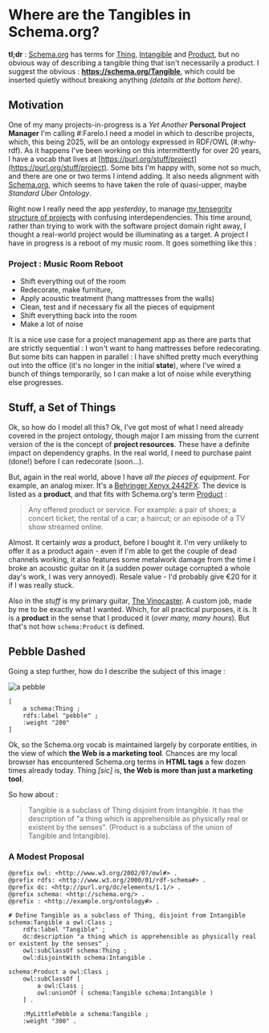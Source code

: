 # Where are the Tangibles in Schema.org?

**tl;dr** : [Schema.org](https://schema.org/) has terms for [Thing](https://schema.org/Thing), [Intangible](https://schema.org/Intangible) and [Product](https://schema.org/Product), but no obvious way of describing a tangible thing that isn't necessarily a product.
I suggest the obvious : **https://schema.org/Tangible**, which could be inserted quietly without breaking anything *(details at the bottom here)*.

## Motivation

One of my many projects-in-progress is a *Yet Another* **Personal Project Manager** I'm calling #:Farelo.I need a model in which to describe projects, which, this being 2025, will be an ontology expressed in RDF/OWL (#:why-rdf). As it happens I've been working on this intermittently for over 20 years, I have a vocab that lives at [https://purl.org/stuff/project](https://purl.org/stuff/project). Some bits I'm happy with, some not so much, and there are one or two terms I intend adding. It also needs alignment with [Schema.org](https://schema.org/), which seems to have taken the role of quasi-upper, maybe *Standard Über Ontology*.

Right now I really need the app *yesterday*, to manage [my tensegrity structure of projects](https://github.com/danja/tensegrity) with confusing interdependencies. This time around, rather than trying to work with the software project domain right away, I thought a real-world project would be illuminating as a target. A project I have in progress is a reboot of my music room. It goes something like this :

### Project : Music Room Reboot

* Shift everything out of the room
* Redecorate, make furniture,
* Apply acoustic treatment (hang mattresses from the walls)
* Clean, test and if necessary fix all the pieces of equipment
* Shift everything back into the room
* Make a lot of noise

It is a nice use case for a project management app as there are parts that are strictly sequential : I won't want to hang mattresses before redecorating. But some bits can happen in parallel : I have shifted pretty much everything out into the office (it's no longer in the initial **state**), where I've wired a bunch of things temporarily, so I can make a lot of noise while everything else progresses.

## Stuff, a Set of Things

Ok, so how do I model all this? Ok, I've got most of what I need already covered in the project ontology, though major I am missing from the current version of the  is the concept of **project resources**. These have a definite impact on dependency graphs. In the real world, I need to purchase paint (done!) before I can redecorate (soon...).

But, again in the real world, above I have *all the pieces of equipment*. For example, an analog mixer. It's a [Behringer Xenyx 2442FX](https://www.behringer.com/behringer/product?modelCode=0601-ABT). The device is listed as a **product**, and that fits with Schema.org's term [Product](https://schema.org/Product) :
> Any offered product or service. For example: a pair of shoes; a concert ticket; the rental of a car; a haircut; or an episode of a TV show streamed online.

Almost. It certainly *was* a product, before I bought it. I'm very unlikely to offer it as a product again - even if I'm able to get the couple of dead channels working, it also features some metalwork damage from the time I broke an acoustic guitar on it (a sudden power outage corrupted a whole day's work, I was very annoyed). Resale value - I'd probably give €20 for it if I was really stuck.

Also in the *stuff* is my primary guitar, [The Vinocaster](https://hyperdata.it/stuff/vinocaster/). A custom job, made by me to be exactly what I wanted. Which, for all practical purposes, it is. It is a **product** in the sense that I produced it (*over many, many hours*). But that's not how `schema:Product` is defined.

## Pebble Dashed

Going a step further, how do I describe the subject of this image :

![a pebble](/images/2025-06/pebble.jpeg)

```turtle
[
    a schema:Thing ;
    rdfs:label "pebble" ;
    :weight "200"
]
```

Ok, so the Schema.org vocab is maintained largely by corporate entities, in the view of which **the Web is a marketing tool**. Chances are my local browser has encountered Schema.org terms in **HTML <meta> tags** a few dozen times already today. Thing *[sic]* is, **the Web is more than just a marketing tool**.

So how about  :
> Tangible is a subclass of Thing disjoint from Intangible. It has the description of "a thing which is apprehensible as physically real or existent by the senses". (Product is a subclass of the union of Tangible and Intangible).

### A Modest Proposal

```turtle
@prefix owl: <http://www.w3.org/2002/07/owl#> .
@prefix rdfs: <http://www.w3.org/2000/01/rdf-schema#> .
@prefix dc: <http://purl.org/dc/elements/1.1/> .
@prefix schema: <http://schema.org/> .
@prefix : <http://example.org/ontology#> .

# Define Tangible as a subclass of Thing, disjoint from Intangible
schema:Tangible a owl:Class ;
    rdfs:label "Tangible" ;
    dc:description "a thing which is apprehensible as physically real or existent by the senses" ;
    owl:subClassOf schema:Thing ;
    owl:disjointWith schema:Intangible .

schema:Product a owl:Class ;
    owl:subClassOf [
        a owl:Class ;
        owl:unionOf ( schema:Tangible schema:Intangible )
    ] .

    :MyLittlePebble a schema:Tangible ;
    :weight "300" .
```
